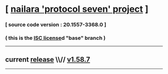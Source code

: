 
# [ [nailara 'protocol seven' project](http://src.nailara.net/) ]

### [ source code version : 20.1557-3368.0 ]

### ( this is the [ISC license](license)d "base" branch )
---
## current [release](https://github.com/anotherlink/nailara/releases) \\\\// [v1.58.7](https://github.com/anotherlink/nailara/releases/tag/v1.58.7)
---
